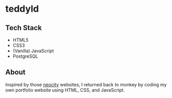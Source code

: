 # teddyld

## Tech Stack

- HTML5
- CSS3
- (Vanilla) JavaScript
- PostgreSQL

## About

Inspired by those <a href="https://neocities.org/" target="_blank">neocity</a> websites, I returned back to monkey by coding my own portfolio website using HTML, CSS, and JavaScript.

